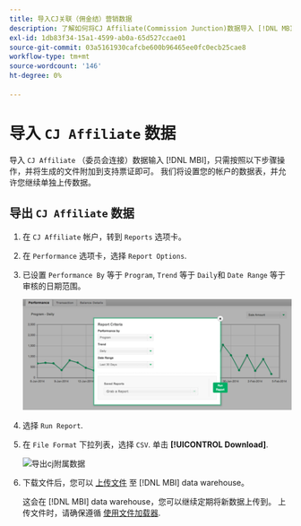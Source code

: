 ```yaml
---
title: 导入CJ关联（佣金结）营销数据
description: 了解如何将CJ Affiliate(Commission Junction)数据导入 [!DNL MBI].L MBI]。
exl-id: 1db83f34-15a1-4599-ab0a-65d527ccae01
source-git-commit: 03a5161930cafcbe600b96465ee0fc0ecb25cae8
workflow-type: tm+mt
source-wordcount: '146'
ht-degree: 0%

---
```


# 导入 `CJ Affiliate` 数据

导入 `CJ Affiliate` （委员会连接）数据输入 [!DNL MBI]，只需按照以下步骤操作，并将生成的文件附加到支持票证即可。 我们将设置您的帐户的数据表，并允许您继续单独上传数据。

## 导出 `CJ Affiliate` 数据

1. 在 `CJ Affiliate` 帐户，转到 `Reports` 选项卡。

1. 在 `Performance` 选项卡，选择 `Report Options`.

1. 已设置 `Performance By` 等于 `Program`, `Trend` 等于 `Daily`和 `Date Range` 等于审核的日期范围。

   ![export-cj-affiliate-data](../../../assets/export-cj-affiliate-data-1.png)<!--{:.zoom}-->

1. 选择 `Run Report`.

1. 在 `File Format` 下拉列表，选择 `CSV`.  单击 **[!UICONTROL Download]**.

   ![导出cj附属数据](../../../assets/export-an-individual-order-2.jpg)<!--{:.zoom}-->

1. 下载文件后，您可以 [上传文件](../connecting-data/using-file-uploader.md) 至 [!DNL MBI] data warehouse。

   这会在 [!DNL MBI] data warehouse，您可以继续定期将新数据上传到。 上传文件时，请确保遵循 [使用文件加载器](../connecting-data/using-file-uploader.md).
